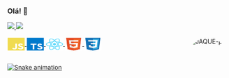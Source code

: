 ### Olá! 👋

<div>
  <a href="https://github.com/JaqueliniLima">
  <img height="180em" src="https://github-readme-stats.vercel.app/api?username=JaqueliniLima&show_icons=true&include_all_commits=true&count_private=true&title_color=215a6d&icon_color=92394b&text_color=2d2d29"/>
  <img height="180em" src="https://github-readme-stats.vercel.app/api/top-langs/?username=JaqueliniLima&langs_count=8&show_icons=true&title_color=215a6d&icon_color=92394b&text_color=2d2d29"/>
</div>
<div style="display: inline_block"><br>
  <img align="center" alt="Js" height="30" width="40" src="https://raw.githubusercontent.com/devicons/devicon/master/icons/javascript/javascript-plain.svg">
  <img align="center" alt="Ts" height="30" width="40" src="https://raw.githubusercontent.com/devicons/devicon/master/icons/typescript/typescript-plain.svg">
  <img align="center" alt="React" height="30" width="40" src="https://raw.githubusercontent.com/devicons/devicon/master/icons/react/react-original.svg">
  <img align="center" alt="HTML" height="30" width="40" src="https://raw.githubusercontent.com/devicons/devicon/master/icons/html5/html5-original.svg">
  <img align="center" alt="CSS" height="30" width="40" src="https://raw.githubusercontent.com/devicons/devicon/master/icons/css3/css3-original.svg">
  <img align="right" alt="JAQUE-pic" height="150" style="border-radius:50px;" src="https://cdn.discordapp.com/attachments/922263156947054632/987102313481113690/picasion.com_a980658697981afab99dace5ae6ac7f6.gif?width=676&height=676">
<div> 

  
  ## 
 
  ![Snake animation](https://github.com/JaqueliniLima/JaqueliniLima/blob/output/github-contribution-grid-snake.svg)
 
</div>
<!--
**JaqueliniLima/JaqueliniLima** is a ✨ _special_ ✨ repository because its `README.md` (this file) appears on your GitHub profile.

Here are some ideas to get you started:

- 🔭 I’m currently working on ...
- 🌱 I’m currently learning ...
- 👯 I’m looking to collaborate on ...
- 🤔 I’m looking for help with ...
- 💬 Ask me about ...
- 📫 How to reach me: ...
- 😄 Pronouns: ...
- ⚡ Fun fact: ...
-->
